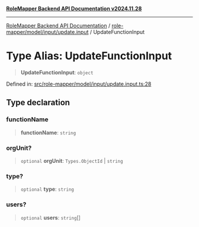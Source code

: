 [**RoleMapper Backend API Documentation v2024.11.28**](../../../../../README.md)

***

[RoleMapper Backend API Documentation](../../../../../modules.md) / [role-mapper/model/input/update.input](../README.md) / UpdateFunctionInput

# Type Alias: UpdateFunctionInput

> **UpdateFunctionInput**: `object`

Defined in: [src/role-mapper/model/input/update.input.ts:28](https://github.com/FlowCraft-AG/RoleMapper/blob/1b2b6c233762d0bcac1cf2d3fd5c5f2ed014cf3e/backend/src/role-mapper/model/input/update.input.ts#L28)

## Type declaration

### functionName

> **functionName**: `string`

### orgUnit?

> `optional` **orgUnit**: `Types.ObjectId` \| `string`

### type?

> `optional` **type**: `string`

### users?

> `optional` **users**: `string`[]
